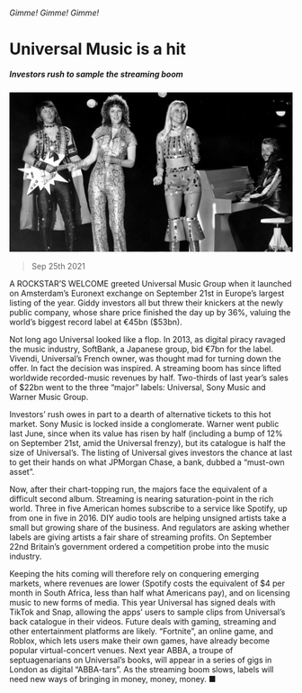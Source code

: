 ###### Gimme! Gimme! Gimme!

# Universal Music is a hit 

##### Investors rush to sample the streaming boom 

![image](images/20210925_wbp502.jpg) 

> Sep 25th 2021 

A ROCKSTAR’S WELCOME greeted Universal Music Group when it launched on Amsterdam’s Euronext exchange on September 21st in Europe’s largest listing of the year. Giddy investors all but threw their knickers at the newly public company, whose share price finished the day up by 36%, valuing the world’s biggest record label at €45bn ($53bn).

Not long ago Universal looked like a flop. In 2013, as digital piracy ravaged the music industry, SoftBank, a Japanese group, bid €7bn for the label. Vivendi, Universal’s French owner, was thought mad for turning down the offer. In fact the decision was inspired. A streaming boom has since lifted worldwide recorded-music revenues by half. Two-thirds of last year’s sales of $22bn went to the three “major” labels: Universal, Sony Music and Warner Music Group.


Investors’ rush owes in part to a dearth of alternative tickets to this hot market. Sony Music is locked inside a conglomerate. Warner went public last June, since when its value has risen by half (including a bump of 12% on September 21st, amid the Universal frenzy), but its catalogue is half the size of Universal’s. The listing of Universal gives investors the chance at last to get their hands on what JPMorgan Chase, a bank, dubbed a “must-own asset”.

Now, after their chart-topping run, the majors face the equivalent of a difficult second album. Streaming is nearing saturation-point in the rich world. Three in five American homes subscribe to a service like Spotify, up from one in five in 2016. DIY audio tools are helping unsigned artists take a small but growing share of the business. And regulators are asking whether labels are giving artists a fair share of streaming profits. On September 22nd Britain’s government ordered a competition probe into the music industry.

Keeping the hits coming will therefore rely on conquering emerging markets, where revenues are lower (Spotify costs the equivalent of $4 per month in South Africa, less than half what Americans pay), and on licensing music to new forms of media. This year Universal has signed deals with TikTok and Snap, allowing the apps’ users to sample clips from Universal’s back catalogue in their videos. Future deals with gaming, streaming and other entertainment platforms are likely. “Fortnite”, an online game, and Roblox, which lets users make their own games, have already become popular virtual-concert venues. Next year ABBA, a troupe of septuagenarians on Universal’s books, will appear in a series of gigs in London as digital “ABBA-tars”. As the streaming boom slows, labels will need new ways of bringing in money, money, money. ■


